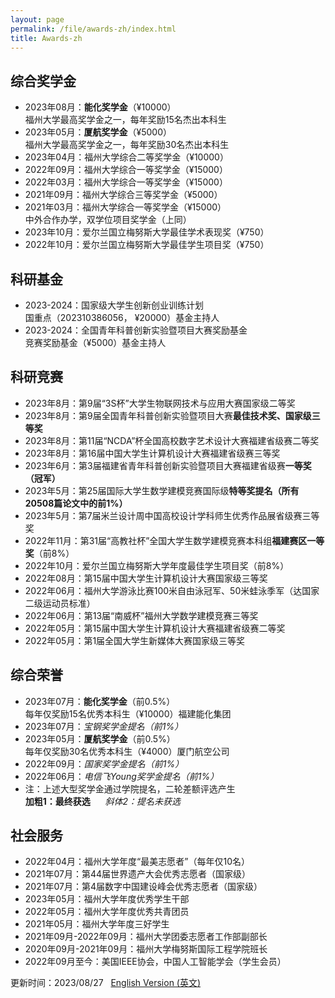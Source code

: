 ```yaml
---
layout: page
permalink: /file/awards-zh/index.html
title: Awards-zh
---
```


## 综合奖学金

- 2023年08月：**能化奖学金**（¥10000）<br>福州大学最高奖学金之一，每年奖励15名杰出本科生
- 2023年05月：**厦航奖学金**（¥5000）<br>福州大学最高奖学金之一，每年奖励30名杰出本科生
- 2023年04月：福州大学综合二等奖学金（¥10000）
- 2022年09月：福州大学综合一等奖学金（¥15000）
- 2022年03月：福州大学综合一等奖学金（¥15000）
- 2021年09月：福州大学综合三等奖学金（¥5000）
- 2021年03月：福州大学综合一等奖学金（¥15000）<br>中外合作办学，双学位项目奖学金（上同）
- 2023年10月：爱尔兰国立梅努斯大学最佳学术表现奖（¥750）
- 2022年10月：爱尔兰国立梅努斯大学最佳学生项目奖（¥750）

## 科研基金

- 2023-2024：国家级大学生创新创业训练计划<br>国重点（202310386056， ¥20000）基金主持人
- 2023-2024：全国青年科普创新实验暨项目大赛奖励基金<br>竞赛奖励基金（¥5000）基金主持人

## 科研竞赛

- 2023年8月：第9届“3S杯”大学生物联网技术与应用大赛国家级二等奖
- 2023年8月：第9届全国青年科普创新实验暨项目大赛**最佳技术奖、国家级三等奖**
- 2023年8月：第11届“NCDA”杯全国高校数字艺术设计大赛福建省级赛二等奖
- 2023年8月：第16届中国大学生计算机设计大赛福建省级赛三等奖
- 2023年6月：第3届福建省青年科普创新实验暨项目大赛福建省级赛**一等奖（冠军）**
- 2023年5月：第25届国际大学生数学建模竞赛国际级**特等奖提名（所有20508篇论文中的前1%）**
- 2023年5月：第7届米兰设计周中国高校设计学科师生优秀作品展省级赛三等奖
- 2022年11月：第31届“高教社杯”全国大学生数学建模竞赛本科组**福建赛区一等奖**（前8%）
- 2022年10月：爱尔兰国立梅努斯大学年度最佳学生项目奖（前8%）
- 2022年08月：第15届中国大学生计算机设计大赛国家级三等奖
- 2022年06月：福州大学游泳比赛100米自由泳冠军、50米蛙泳季军（达国家二级运动员标准）
- 2022年06月：第13届“南威杯”福州大学数学建模竞赛三等奖
- 2022年05月：第15届中国大学生计算机设计大赛福建省级赛二等奖
- 2022年05月：第1届全国大学生新媒体大赛国家级三等奖

## 综合荣誉

- 2023年07月：**能化奖学金**（前0.5%）<br>每年仅奖励15名优秀本科生（¥10000）福建能化集团
- 2023年07月：*宝钢奖学金提名（前1%）*
- 2023年05月：**厦航奖学金**（前0.5%）<br>每年仅奖励30名优秀本科生（¥4000）厦门航空公司
- 2022年09月：*国家奖学金提名（前1%）*
- 2022年06月：*电信飞Young奖学金提名（前1%）*
- 注：上述大型奖学金通过学院提名，二轮差额评选产生<br>**加粗1：最终获选** &nbsp; &nbsp; &nbsp;*斜体2：提名未获选*<br>

## 社会服务

- 2022年04月：福州大学年度“最美志愿者”（每年仅10名）
- 2021年07月：第44届世界遗产大会优秀志愿者（国家级）
- 2021年07月：第4届数字中国建设峰会优秀志愿者（国家级）
- 2023年05月：福州大学年度优秀学生干部
- 2022年05月：福州大学年度优秀共青团员
- 2021年05月：福州大学年度三好学生
- 2021年09月-2022年09月：福州大学团委志愿者工作部副部长
- 2020年09月-2021年09月：福州大学梅努斯国际工程学院班长
- 2022年09月至今：美国IEEE协会，中国人工智能学会（学生会员）

更新时间：2023/08/27 &nbsp; [English Version (英文)](https://caihanlin.com/awards/)
